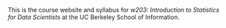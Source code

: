 This is the course website and syllabus for *w203: Introduction to Statistics for Data Scientists* at the UC Berkeley School of Information. 
